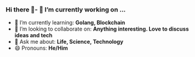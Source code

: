 ### Hi there 👋- 🔭 I’m currently working on ...
- 🌱 I’m currently learning:  **Golang, Blockchain**
- 👯 I’m looking to collaborate on: **Anything interesting. Love to discuss ideas and tech**
- 💬 Ask me about: **Life, Science, Technology**
- 😄 Pronouns: **He/Him**

<!--
**rawatsushil/rawatsushil** is a ✨ _special_ ✨ repository because its `README.md` (this file) appears on your GitHub profile.

Here are some ideas to get you started:

- 🔭 I’m currently working on ...
- 🌱 I’m currently learning ...
- 👯 I’m looking to collaborate on ...
- 🤔 I’m looking for help with ...
- 💬 Ask me about ...
- 📫 How to reach me: ...
- 😄 Pronouns: ...
- ⚡ Fun fact: ...
-->
